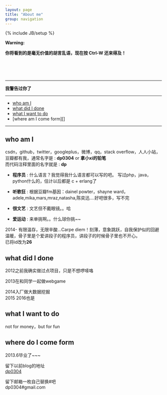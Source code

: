 ```yaml
---
layout: page
title: "About me"
group: navigation
---
```

{% include JB/setup %}


**Warning:**

****你将看到的是毫无价值的胡言乱语，现在按 Ctrl-W 还来得及！****




   <br /> <br /> <br /> 
	
	
	
	
   
   

---

****我警告过你了****



---

* [who am I][]
* [what did I done][]
* [what I want to do][]
* [where am I come form][]

[who am I]: #who
[what I want to do]:  #want
[where do I come form]:  #where
[what did I done]:    #what


<script type="text/javascript">
$('#markdown-toc').children('li')
  .children('a').css('font-weight', 'bold').end()
  .children('ul').addClass('nav nav-pills');
</script>


---
## who am I    <a name="who"></a>
csdn，github，twitter，googleplus，微博，qq，stack overflow，人人小站，豆瓣都有我，通常名字是  :  **dp0304**  or **拿小xi的铅笔**  
而代码注释里面的名字就是  : **dp**
 
* **程序员**  	 :	什么语言？我觉得我什么语言都可以写的吧。 写过php，java，python什么的，估计以后都是 c + erlang了  

* **听歌狂**	 :	根据豆瓣fm基因：dainel powter，shayne ward，adele,mika,mars,mraz,natasha,陈奕迅....好吧很多，写不完  

* **很文艺**	 :	文艺但不戴眼镜。。哈  

* **爱运动**	 :	来单挑啊。。什么球你挑~~    


2014-
有限温存，无限辛酸…Carpe diem！刻薄，意象跳跃，自我保护似的回避温暖，骨子里是个爱讲段子的程序员，讲段子的时候骨子里也不开心。   
已将id改为**26**   
  




## what did I done    <a name="what"></a>

2012之前我确实做过点项目，只是不想啰嗦咯  

2013在和同学一起做webgame  
  
2014入厂做大数据挖掘  
2015 2016也是

## what I want to do   <a name="want"></a>
not for money，but for fun

## where do I come form  <a name="where"></a>

2013.6毕业了~~~	
  
留下以前blog的地址  
[dp0304](http://blog.csdn.net/dp0304)  
  
留下邮箱一枚自己替换#吧  
dp0304#gmail.com 	

